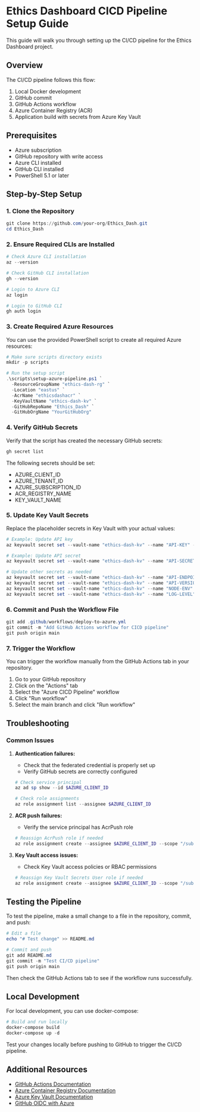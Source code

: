 # Ethics Dashboard CICD Pipeline Setup Guide

This guide will walk you through setting up the CI/CD pipeline for the Ethics Dashboard project.

## Overview

The CI/CD pipeline follows this flow:
1. Local Docker development
2. GitHub commit
3. GitHub Actions workflow
4. Azure Container Registry (ACR)
5. Application build with secrets from Azure Key Vault

## Prerequisites

- Azure subscription
- GitHub repository with write access
- Azure CLI installed
- GitHub CLI installed
- PowerShell 5.1 or later

## Step-by-Step Setup

### 1. Clone the Repository

```powershell
git clone https://github.com/your-org/Ethics_Dash.git
cd Ethics_Dash
```

### 2. Ensure Required CLIs are Installed

```powershell
# Check Azure CLI installation
az --version

# Check GitHub CLI installation
gh --version

# Login to Azure CLI
az login

# Login to GitHub CLI
gh auth login
```

### 3. Create Required Azure Resources

You can use the provided PowerShell script to create all required Azure resources:

```powershell
# Make sure scripts directory exists
mkdir -p scripts

# Run the setup script
.\scripts\setup-azure-pipeline.ps1 `
  -ResourceGroupName "ethics-dash-rg" `
  -Location "eastus" `
  -AcrName "ethicsdashacr" `
  -KeyVaultName "ethics-dash-kv" `
  -GitHubRepoName "Ethics_Dash" `
  -GitHubOrgName "YourGitHubOrg"
```

### 4. Verify GitHub Secrets

Verify that the script has created the necessary GitHub secrets:

```powershell
gh secret list
```

The following secrets should be set:
- AZURE_CLIENT_ID
- AZURE_TENANT_ID
- AZURE_SUBSCRIPTION_ID
- ACR_REGISTRY_NAME
- KEY_VAULT_NAME

### 5. Update Key Vault Secrets

Replace the placeholder secrets in Key Vault with your actual values:

```powershell
# Example: Update API key
az keyvault secret set --vault-name "ethics-dash-kv" --name "API-KEY" --value "your-actual-api-key"

# Example: Update API secret
az keyvault secret set --vault-name "ethics-dash-kv" --name "API-SECRET" --value "your-actual-api-secret"

# Update other secrets as needed
az keyvault secret set --vault-name "ethics-dash-kv" --name "API-ENDPOINT" --value "https://your-actual-api-endpoint.com"
az keyvault secret set --vault-name "ethics-dash-kv" --name "API-VERSION" --value "v2"
az keyvault secret set --vault-name "ethics-dash-kv" --name "NODE-ENV" --value "production"
az keyvault secret set --vault-name "ethics-dash-kv" --name "LOG-LEVEL" --value "info"

```

### 6. Commit and Push the Workflow File

```powershell
git add .github/workflows/deploy-to-azure.yml
git commit -m "Add GitHub Actions workflow for CICD pipeline"
git push origin main
```

### 7. Trigger the Workflow

You can trigger the workflow manually from the GitHub Actions tab in your repository.

1. Go to your GitHub repository
2. Click on the "Actions" tab
3. Select the "Azure CICD Pipeline" workflow
4. Click "Run workflow"
5. Select the main branch and click "Run workflow"

## Troubleshooting

### Common Issues

1. **Authentication failures:**
   - Check that the federated credential is properly set up
   - Verify GitHub secrets are correctly configured

   ```powershell
   # Check service principal
   az ad sp show --id $AZURE_CLIENT_ID
   
   # Check role assignments
   az role assignment list --assignee $AZURE_CLIENT_ID
   ```

2. **ACR push failures:**
   - Verify the service principal has AcrPush role

   ```powershell
   # Reassign AcrPush role if needed
   az role assignment create --assignee $AZURE_CLIENT_ID --scope "/subscriptions/$AZURE_SUBSCRIPTION_ID/resourceGroups/ethics-dash-rg/providers/Microsoft.ContainerRegistry/registries/ethicsdashacr" --role "AcrPush"
   ```

3. **Key Vault access issues:**
   - Check Key Vault access policies or RBAC permissions

   ```powershell
   # Reassign Key Vault Secrets User role if needed
   az role assignment create --assignee $AZURE_CLIENT_ID --scope "/subscriptions/$AZURE_SUBSCRIPTION_ID/resourceGroups/ethics-dash-rg/providers/Microsoft.KeyVault/vaults/ethics-dash-kv" --role "Key Vault Secrets User"
   ```

## Testing the Pipeline

To test the pipeline, make a small change to a file in the repository, commit, and push:

```powershell
# Edit a file
echo "# Test change" >> README.md

# Commit and push
git add README.md
git commit -m "Test CI/CD pipeline"
git push origin main
```

Then check the GitHub Actions tab to see if the workflow runs successfully.

## Local Development

For local development, you can use docker-compose:

```powershell
# Build and run locally
docker-compose build
docker-compose up -d
```

Test your changes locally before pushing to GitHub to trigger the CI/CD pipeline.

## Additional Resources

- [GitHub Actions Documentation](https://docs.github.com/en/actions)
- [Azure Container Registry Documentation](https://docs.microsoft.com/en-us/azure/container-registry/)
- [Azure Key Vault Documentation](https://docs.microsoft.com/en-us/azure/key-vault/)
- [GitHub OIDC with Azure](https://docs.github.com/en/actions/deployment/security-hardening-your-deployments/configuring-openid-connect-in-azure) 